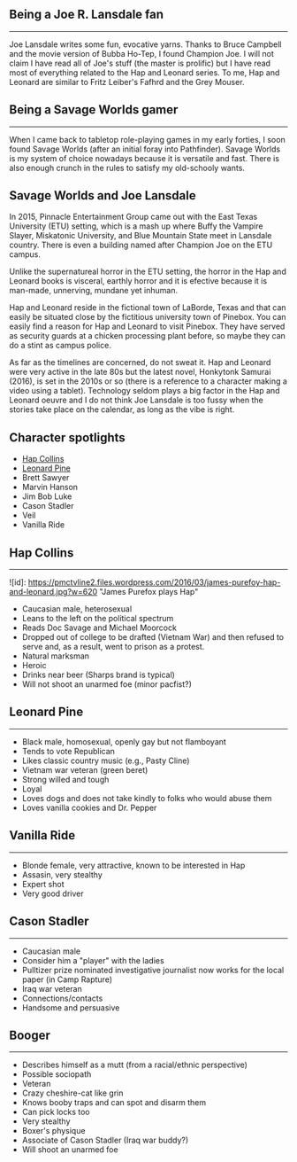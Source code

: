 Being a Joe R. Lansdale fan
----------------------
----------------------
Joe Lansdale writes some fun, evocative yarns. Thanks to Bruce Campbell and the movie version of Bubba Ho-Tep, I found Champion Joe.
I will not claim I have read all of Joe's stuff (the master is prolific) but I have read most of everything related to the Hap and Leonard series.
To me, Hap and Leonard are similar to Fritz Leiber's Fafhrd and the Grey Mouser.

Being a Savage Worlds gamer
---------------------------
---------------------------
When I came back to tabletop role-playing games in my early forties, I soon found Savage Worlds (after an initial foray into Pathfinder). Savage Worlds is my system of choice nowadays because it is versatile and fast. There is also enough crunch in the rules to satisfy my old-schooly wants.

Savage Worlds and Joe Lansdale
------------------------------
In 2015, Pinnacle Entertainment Group came out with the East Texas University (ETU) setting, which is a mash up where Buffy the Vampire Slayer, Miskatonic University, and Blue Mountain State meet in Lansdale country. There is even a building named after Champion Joe on the ETU campus. 

Unlike the supernatureal horror in the ETU setting, the horror in the Hap and Leonard books is visceral, earthly horror and it is efective because it is man-made, unnerving, mundane yet inhuman.  

Hap and Leonard reside in the fictional town of LaBorde, Texas and that can easily be situated close by the fictitious university town of Pinebox. You can easily find a reason for Hap and Leonard to visit Pinebox. They have served as security guards at a chicken processing plant before, so maybe they can do a stint as campus police.

As far as the timelines are concerned, do not sweat it. Hap and Leonard were very active in the late 80s but the latest novel, Honkytonk Samurai (2016), is set in the 2010s or so (there is a reference to a character making a video using a tablet). Technology seldom plays a big factor in the Hap and Leonard oeuvre and I do not think Joe Lansdale is too fussy when the stories take place on the calendar, as long as the vibe is right.

Character spotlights
---------------------
* [Hap Collins](#hap-collins)
* [Leonard Pine](#leonard-pine)
* Brett Sawyer
* Marvin Hanson
* Jim Bob Luke
* Cason Stadler
* Veil
* Vanilla Ride

Hap Collins
-----------
-----------
![id]: https://pmctvline2.files.wordpress.com/2016/03/james-purefoy-hap-and-leonard.jpg?w=620 "James Purefox plays Hap"
* Caucasian male, heterosexual
* Leans to the left on the political spectrum 
* Reads Doc Savage and Michael Moorcock
* Dropped out of college to be drafted (Vietnam War) and then refused to serve and, as a result, went to prison as a protest.
* Natural marksman
* Heroic
* Drinks near beer (Sharps brand is typical)
* Will not shoot an unarmed foe (minor pacfist?)

Leonard Pine
------------
------------
* Black male, homosexual, openly gay but not flamboyant
* Tends to vote Republican
* Likes classic country music (e.g., Pasty Cline)
* Vietnam war veteran (green beret)
* Strong willed and tough
* Loyal
* Loves dogs and does not take kindly to folks who would abuse them
* Loves vanilla cookies and Dr. Pepper




Vanilla Ride
------------
------------
* Blonde female, very attractive, known to be interested in Hap
* Assasin, very stealthy
* Expert shot
* Very good driver


Cason Stadler
-------------
-------------
* Caucasian male
* Consider him a "player" with the ladies
* Pulltizer prize nominated investigative journalist now works for the local paper (in Camp Rapture)
* Iraq war veteran
* Connections/contacts
* Handsome and persuasive

Booger
------
------
* Describes himself as a mutt (from a racial/ethnic perspective)
* Possible sociopath
* Veteran
* Crazy cheshire-cat like grin
* Knows booby traps and can spot and disarm them
* Can pick locks too
* Very stealthy
* Boxer's physique
* Associate of Cason Stadler (Iraq war buddy?)
* Will shoot an unarmed foe
